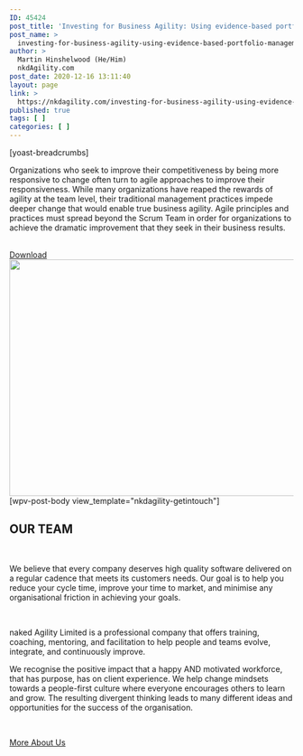 ```yaml
---
ID: 45424
post_title: 'Investing for Business Agility: Using evidence-based portfolio management to achieve better business outcomes'
post_name: >
  investing-for-business-agility-using-evidence-based-portfolio-management-to-achieve-better-business-outcomes
author: >
  Martin Hinshelwood (He/Him)
  nkdAgility.com
post_date: 2020-12-16 13:11:40
layout: page
link: >
  https://nkdagility.com/investing-for-business-agility-using-evidence-based-portfolio-management-to-achieve-better-business-outcomes/
published: true
tags: [ ]
categories: [ ]
---
```

[yoast-breadcrumbs]<p>Organizations who seek to improve their competitiveness by being more responsive to change often turn to agile approaches to improve their responsiveness. While many organizations have reaped the rewards of agility at the team level, their traditional management practices impede deeper change that would enable true business agility. Agile principles and practices must spread beyond the Scrum Team in order for organizations to achieve the dramatic improvement that they seek in their business results.</p>		
			<a href="https://scrumorg-website-prod.s3.amazonaws.com/drupal/2020-04/Investing%20for%20Business%20Agility%20Apr2020.pdf" target="_blank" role="button" rel="noopener">
						Download
					</a>
											<a href="https://www.scrum.org/resources/investing-business-agility" target="_blank" rel="noopener">
							<img width="800" height="419" src="https://nkdagility.com/wp-content/uploads/2020/12/2020-12-16_13-24-04.png" alt="" loading="lazy" srcset="https://nkdagility.com/wp-content/uploads/2020/12/2020-12-16_13-24-04.png 1160w, https://nkdagility.com/wp-content/uploads/2020/12/2020-12-16_13-24-04-800x419.png 800w, https://nkdagility.com/wp-content/uploads/2020/12/2020-12-16_13-24-04-768x402.png 768w, https://nkdagility.com/wp-content/uploads/2020/12/2020-12-16_13-24-04-600x314.png 600w" sizes="(max-width: 800px) 100vw, 800px" />								</a>
		[wpv-post-body view_template="nkdagility-getintouch"]		
			<h2>OUR TEAM</h2>		
		<p>We believe that every company deserves high quality software delivered on a regular cadence that meets its customers needs. Our goal is to help you reduce your cycle time, improve your time to market, and minimise any organisational friction in achieving your goals.</p>		
		<p>naked Agility Limited is a professional company that offers training, coaching, mentoring, and facilitation to help people and teams evolve, integrate, and continuously improve.</p>
<p>We recognise the positive impact that a happy AND motivated workforce, that has purpose, has on client experience. We help change mindsets towards a people-first culture where everyone encourages others to learn and grow. The resulting divergent thinking leads to many different ideas and opportunities for the success of the organisation.</p>
<p> </p>		
			<a href="/company/about-us/" role="button">
						More About Us
					</a>